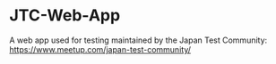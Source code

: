 # JTC-Web-App

A web app used for testing maintained by the Japan Test Community:
https://www.meetup.com/japan-test-community/
